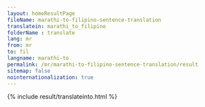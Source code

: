 ```yaml
---
layout: homeResultPage
fileName: marathi-to-filipino-sentence-translation
translatein: marathi_to_filipino
folderName : translate
lang: mr
from: mr
to: fil
langname: marathi-to
permalink: /mr/marathi-to-filipino-sentence-translation/result
sitemap: false
nointernationalization: true
---
```

{% include result/translateinto.html %}

<script src="/js/result/translation.js" data-foldername="{{page.folderName}}" data-lang="{{page.lang}}"></script>
